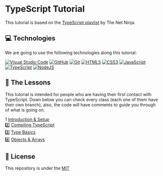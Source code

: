 # TypeScript Tutorial

This tutorial is based on the [TypeScript playlist](https://www.youtube.com/playlist?list=PL4cUxeGkcC9gUgr39Q_yD6v-bSyMwKPUI) by The Net Ninja.

## 💻 Technologies
We are going to use the following technologies along this tutorial:

[<img alt="Visual Studio Code" src="https://img.shields.io/badge/VisualStudioCode-0078d7.svg?style=for-the-badge&logo=visual-studio-code&logoColor=white"/>][vscode]
[<img alt="GitHub" src="https://img.shields.io/badge/github-%23121011.svg?style=for-the-badge&logo=github&logoColor=white"/>][github]
[<img alt="Git" src="https://img.shields.io/badge/git-%23F05033.svg?style=for-the-badge&logo=git&logoColor=white"/>][git]
[<img alt="HTML5" src="https://img.shields.io/badge/html5-%23E34F26.svg?style=for-the-badge&logo=html5&logoColor=white"/>][html]
[<img alt="CSS3" src="https://img.shields.io/badge/css3-%231572B6.svg?style=for-the-badge&logo=css3&logoColor=white"/>][css]
[<img alt="JavaScript" src="https://img.shields.io/badge/javascript-%23323330.svg?style=for-the-badge&logo=javascript&logoColor=%23F7DF1E"/>][javascript]
[<img alt="TypeScript" src="https://img.shields.io/badge/typescript-%23007ACC.svg?style=for-the-badge&logo=typescript&logoColor=white"/>][typescript]
[<img alt="NodeJS" src="https://img.shields.io/badge/node.js-%2343853D.svg?style=for-the-badge&logo=node-dot-js&logoColor=white"/>][node]

## 🤔 The Lessons
This tutorial is intended for people who are having their first contact with TypeScript. Down below you can check every class (each one of them have their own branch), also, the code will have comments to guide you through of what is going on.

1️ [Introduction & Setup](https://github.com/Henrique-Peixoto/typescript-the-net-ninja/tree/lesson-1)</br>
2️⃣ [Compiling TypeScript](https://github.com/Henrique-Peixoto/typescript-the-net-ninja/tree/lesson-2)</br>
3️⃣ [Type Basics](https://github.com/Henrique-Peixoto/typescript-the-net-ninja/tree/lesson-3)</br>
4️⃣ [Objects & Arrays](https://github.com/Henrique-Peixoto/typescript-the-net-ninja/tree/lesson-4)</br>

## 📝 License
This repository is under the [MIT](LICENSE)

[vscode]:https://code.visualstudio.com/
[html]:https://developer.mozilla.org/en-US/docs/Web/HTML
[css]:https://developer.mozilla.org/en-US/docs/Web/CSS
[javascript]:https://developer.mozilla.org/en-US/docs/Web/JavaScript
[typescript]:https://www.typescriptlang.org/
[github]:https://github.com/
[git]:https://git-scm.com/
[node]:https://nodejs.org/en/
